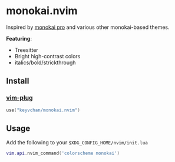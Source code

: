 # monokai.nvim

Inspired by [monokai pro](https://monokai.pro) and various other monokai-based themes.

**Featuring**:

- Treesitter
- Bright high-contrast colors
- italics/bold/strickthrough

## Install

### [vim-plug](https://github.com/junegunn/vim-plug)

```lua
use("keyvchan/monokai.nvim")
```

## Usage

Add the following to your `$XDG_CONFIG_HOME/nvim/init.lua`

```lua
vim.api.nvim_command('colorscheme monokai')
```
